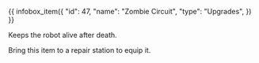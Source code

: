 {{ infobox_item({
	"id": 47,
	"name": "Zombie Circuit",
	"type": "Upgrades",
}) }}

Keeps the robot alive after death.

Bring this item to a repair station to equip it.